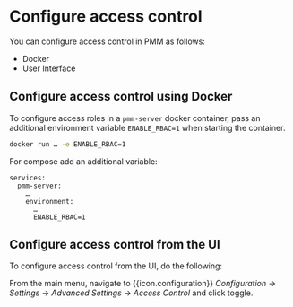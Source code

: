# Configure access control

You can configure access control in PMM as follows:

- Docker
- User Interface

## Configure access control using Docker

To configure access roles in a ``pmm-server`` docker container, pass an additional environment variable ``ENABLE_RBAC=1`` when starting the container.

```sh
docker run … -e ENABLE_RBAC=1
```

For compose add an additional variable:

```
services:
  pmm-server:
    …
    environment:
      …
      ENABLE_RBAC=1
```

## Configure access control from the UI

To configure access control from the UI, do the following:

From the main menu, navigate to {{icon.configuration}} *Configuration* → <i class="uil uil-setting"></i> *Settings* → *Advanced Settings* → *Access Control* and click <i class="uil uil-toggle-off"></i> toggle.

















